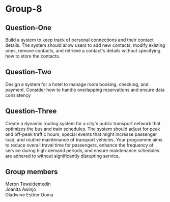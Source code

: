 # Group-8
## Question-One

Build a system to keep track of personal connections and their contact details. The system should allow users to add new contacts, modify existing ones, remove contacts, and retrieve a contact's details without specifying how to store the contacts.

## Question-Two

Design a system for a hotel to manage room booking, checking, and payment. Consider how to handle overlapping reservations and ensure data consistency

## Question-Three

Create a dynamic routing system for a city's public transport network that optimizes the bus and train schedules. The system should adjust for peak and off-peak traffic hours, special events that might increase passenger load, and routine maintenance of transport vehicles. Your programme aims to reduce overall travel time for passengers, enhance the frequency of service during high-demand periods, and ensure maintenance schedules are adhered to without significantly disrupting service.

## Group members
Meron Teweldemedin  
Joanita Awinjo\
Gladwine Esther Ouma
